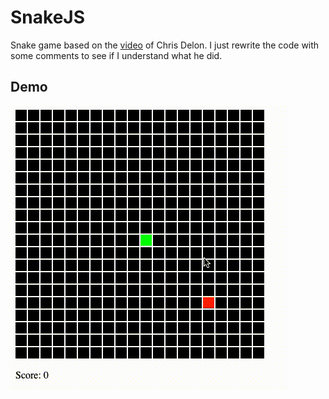 # SnakeJS

Snake game based on the [video](https://www.youtube.com/watch?v=xGmXxpIj6vs&list=LLPaOU0KRr4rIGa73IIp1OWA&index=2&t=0s) of Chris Delon. I just rewrite the code with some comments to see if I understand what he did.

## Demo

![demo](./demo.gif)
